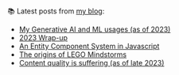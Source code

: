 
📚 Latest posts from <a href="https://blog.kartones.net/">my blog</a>:

<!--START_SECTION:blogposts-->
* [My Generative AI and ML usages (as of 2023)](https:&#x2F;&#x2F;blog.kartones.net&#x2F;post&#x2F;my-generative-ai-and-ml-usages-2023&#x2F;)
* [2023 Wrap-up](https:&#x2F;&#x2F;blog.kartones.net&#x2F;post&#x2F;2023-wrap-up&#x2F;)
* [An Entity Component System in Javascript](https:&#x2F;&#x2F;blog.kartones.net&#x2F;post&#x2F;ecs-in-javascript&#x2F;)
* [The origins of LEGO Mindstorms](https:&#x2F;&#x2F;blog.kartones.net&#x2F;post&#x2F;origins-of-lego-mindstorms&#x2F;)
* [Content quality is suffering (as of late 2023)](https:&#x2F;&#x2F;blog.kartones.net&#x2F;post&#x2F;content-quality-is-suffering-2023&#x2F;)
<!--END_SECTION:blogposts-->

